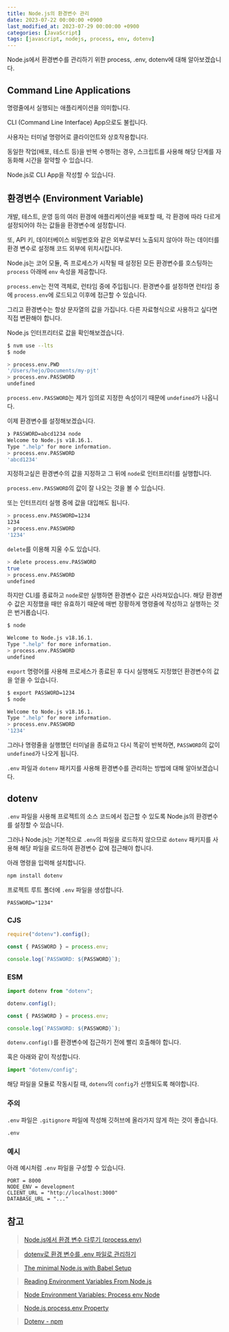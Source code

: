 ```yaml
---
title: Node.js의 환경변수 관리
date: 2023-07-22 00:00:00 +0900
last_modified_at: 2023-07-29 00:00:00 +0900
categories: [JavaScript]
tags: [javascript, nodejs, process, env, dotenv]
---
```


Node.js에서 환경변수를 관리하기 위한 process, .env, dotenv에 대해 알아보겠습니다.

## Command Line Applications

명령줄에서 실행되는 애플리케이션을 의미합니다.

CLI (Command Line Interface) App으로도 불립니다.

사용자는 터미널 명령어로 클라이언트와 상호작용합니다.

동일한 작업(배포, 테스트 등)을 반복 수행하는 경우, 스크립트를 사용해 해당 단계를 자동화해 시간을 절약할 수 있습니다.

Node.js로 CLI App을 작성할 수 있습니다.

## 환경변수 (Environment Variable)

개발, 테스트, 운영 등의 여러 환경에 애플리케이션을 배포할 때, 각 환경에 따라 다르게 설정되어야 하는 값들을 환경변수에 설정합니다.

또, API 키, 데이터베이스 비밀번호와 같은 외부로부터 노출되지 않아야 하는 데이터를 환경 변수로 설정해 코드 외부에 위치시킵니다.

Node.js는 코어 모듈, 즉 프로세스가 시작될 때 설정된 모든 환경변수를 호스팅하는 `process` 아래에 `env` 속성을 제공합니다.

`process.env`는 전역 객체로, 런타임 중에 주입됩니다. 환경변수를 설정하면 런타임 중에 `process.env`에 로드되고 이후에 접근할 수 있습니다.

그리고 환경변수는 항상 문자열의 값을 가집니다. 다른 자료형식으로 사용하고 싶다면 직접 변환해야 합니다.

Node.js 인터프리터로 값을 확인해보겠습니다.

```bash
$ nvm use --lts
$ node
```

```bash
> process.env.PWD
'/Users/hejo/Documents/my-pjt'
> process.env.PASSWORD
undefined
```

`process.env.PASSWORD`는 제가 임의로 지정한 속성이기 때문에 `undefined`가 나옵니다.

이제 환경변수를 설정해보겠습니다.

```bash
❯ PASSWORD=abcd1234 node
Welcome to Node.js v18.16.1.
Type ".help" for more information.
> process.env.PASSWORD
'abcd1234'
```

지정하고싶은 환경변수의 값을 지정하고 그 뒤에 `node`로 인터프리터를 실행합니다.

`process.env.PASSWORD`의 값이 잘 나오는 것을 볼 수 있습니다.

또는 인터프리터 실행 중에 값을 대입해도 됩니다.

```bash
> process.env.PASSWORD=1234
1234
> process.env.PASSWORD
'1234'
```

`delete`를 이용해 지울 수도 있습니다.

```bash
> delete process.env.PASSWORD
true
> process.env.PASSWORD
undefined
```

하지만 CLI를 종료하고 `node`로만 실행하면 환경변수 값은 사라져있습니다. 해당 환경변수 값은 지정했을 때만 유효하기 때문에 매번 장황하게 명령줄에 작성하고 실행하는 것은 번거롭습니다.

```bash
$ node
```

```bash
Welcome to Node.js v18.16.1.
Type ".help" for more information.
> process.env.PASSWORD
undefined
```

`export` 명령어를 사용해 프로세스가 종료된 후 다시 실행해도 지정했던 환경변수의 값을 얻을 수 있습니다.

```bash
$ export PASSWORD=1234
$ node
```

```bash
Welcome to Node.js v18.16.1.
Type ".help" for more information.
> process.env.PASSWORD
'1234'
```

그러나 명령줄을 실행했던 터미널을 종료하고 다시 똑같이 반복하면, `PASSWORD`의 값이 `undefined`가 나오게 됩니다.

`.env` 파일과 `dotenv` 패키지를 사용해 환경변수를 관리하는 방법에 대해 알아보겠습니다.

## dotenv

`.env` 파일을 사용해 프로젝트의 소스 코드에서 접근할 수 있도록 Node.js의 환경변수를 설정할 수 있습니다.

그러나 Node.js는 기본적으로 `.env`의 파일을 로드하지 않으므로 `dotenv` 패키지를 사용해 해당 파일을 로드하여 환경변수 값에 접근해야 합니다.

아래 명령을 입력해 설치합니다.

```bash
npm install dotenv
```

프로젝트 루트 폴더에 `.env` 파일을 생성합니다.

```
PASSWORD="1234"
```

### CJS

```javascript
require("dotenv").config();

const { PASSWORD } = process.env;

console.log(`PASSWORD: ${PASSWORD}`);
```

### ESM

```javascript
import dotenv from "dotenv";

dotenv.config();

const { PASSWORD } = process.env;

console.log(`PASSWORD: ${PASSWORD}`);
```

`dotenv.config()`를 환경변수에 접근하기 전에 빨리 호출해야 합니다.

혹은 아래와 같이 작성합니다.

```javascript
import "dotenv/config";
```

해당 파일을 모듈로 작동시킬 때, `dotenv`의 `config`가 선행되도록 해야합니다.

### 주의

`.env` 파일은 `.gitignore` 파일에 작성해 깃허브에 올라가지 않게 하는 것이 좋습니다.

```
.env
```

### 예시

아래 예시처럼 `.env` 파일을 구성할 수 있습니다.

```
PORT = 8000
NODE_ENV = development
CLIENT_URL = "http://localhost:3000"
DATABASE_URL = "..."
```

## 참고

> [Node.js에서 환경 변수 다루기 (process.env)](https://www.daleseo.com/js-node-process-env/)

> [dotenv로 환경 변수를 .env 파일로 관리하기](https://www.daleseo.com/js-dotenv/)

> [The minimal Node.js with Babel Setup](https://www.robinwieruch.de/minimal-node-js-babel-setup/)

> [Reading Environment Variables From Node.js](https://www.geeksforgeeks.org/reading-environment-variables-from-node-js/)

> [Node Environment Variables: Process env Node](https://www.knowledgehut.com/blog/web-development/node-environment-variables)

> [Node.js process.env Property](https://www.geeksforgeeks.org/node-js-process-env-property/)

> [Dotenv - npm](https://www.npmjs.com/package/dotenv)
